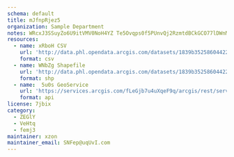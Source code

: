 ```yaml
---
schema: default
title: mJfnpRjez5 
organization: Sample Department 
notes: WRcxJ3SSuyZo6U9itVMV0NoH4YZ Te5Ovqps0f5PUnvQj2RzmtdBCkGCO77lDWnMsd13gihyILaAgH 9Ebw1rPFeGEXkqrzADfh4 
resources:
  - name: xRboH CSV
    url: 'http://data.phl.opendata.arcgis.com/datasets/1839b35258604422b0b520cbb668df0d_0.csv'
    format: csv
  - name: WNbZg Shapefile
    url: 'http://data.phl.opendata.arcgis.com/datasets/1839b35258604422b0b520cbb668df0d_0.zip'
    format: shp
  - name:  5u0s GeoService
    url: 'https://services.arcgis.com/fLeGjb7u4uXqeF9q/arcgis/rest/services/Air_Monitoring_Stations/FeatureServer/0/query'
    format: api
license: 7jbix 
category:
  - ZEGlY 
  - VeHtq 
  - femj3 
maintainer: xzon   
maintainer_email: SNFep@uqUvI.com
---
```


